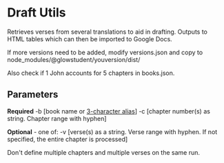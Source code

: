 # Draft Utils

Retrieves verses from several translations to aid in drafting.
Outputs to HTML tables which can then be imported to Google Docs.

If more versions need to be added, modify versions.json and copy to node_modules/@glowstudent/youversion/dist/

Also check if 1 John accounts for 5 chapters in books.json.

## Parameters

**Required**
-b [book name or [3-character alias](https://github.com/Glowstudent777/YouVersion-API-NPM#books-and-aliases)]
-c [chapter number(s) as string. Chapter range with hyphen]

**Optional** - one of:
-v [verse(s) as a string. Verse range with hyphen. If not specified, the entire chapter is processed]

Don't define multiple chapters and multiple verses on the same run.
